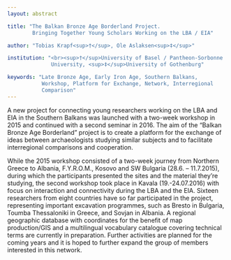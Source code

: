 ```yaml
---
layout: abstract

title: "The Balkan Bronze Age Borderland Project.
        Bringing Together Young Scholars Working on the LBA / EIA"

author: "Tobias Krapf<sup>†</sup>, Ole Aslaksen<sup>‡</sup>"

institution: "<br><sup>†</sup>University of Basel / Pantheon-Sorbonne
              University, <sup>‡</sup>University of Gothenburg"

keywords: "Late Bronze Age, Early Iron Age, Southern Balkans,
           Workshop, Platform for Exchange, Network, Interregional
           Comparison"
---
```


A new project for connecting young researchers working on the LBA and
EIA in the Southern Balkans was launched with a two-week workshop in
2015 and continued with a second seminar in 2016. The aim of the
“Balkan Bronze Age Borderland” project is to create a platform for the
exchange of ideas between archaeologists studying similar subjects and
to facilitate interregional comparisons and cooperation.

While the 2015 workshop consisted of a two-week journey from Northern
Greece to Albania, F.Y.R.O.M., Kosovo and SW Bulgaria (28.6. –
11.7.2015), during which the participants presented the sites and the
material they’re studying, the second workshop took place in Kavala
(19.-24.07.2016) with focus on interaction and connectivity during the
LBA and the EIA. Sixteen researchers from eight countries have so far
participated in the project, representing important excavation
programmes, such as Bresto in Bulgaria, Toumba Thessaloniki in Greece,
and Sovjan in Albania. A regional geographic database with coordinates
for the benefit of map production/GIS and a multilingual vocabulary
catalogue covering technical terms are currently in
preparation. Further activities are planned for the coming years and
it is hoped to further expand the group of members interested in this
network.